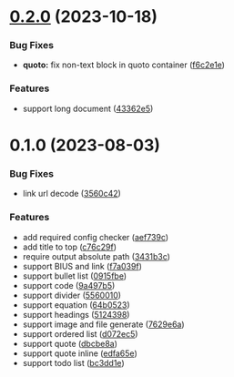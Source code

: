 

# [0.2.0](https://github.com/ischanx/larkdocs2md/compare/0.1.0...0.2.0) (2023-10-18)


### Bug Fixes

* **quoto:** fix non-text block in quoto container ([f6c2e1e](https://github.com/ischanx/larkdocs2md/commit/f6c2e1e2e23d5e707d9b8a2f68791779c3e36cc2))


### Features

* support long document ([43362e5](https://github.com/ischanx/larkdocs2md/commit/43362e54576b665fc7b557f240b1ac8565d5290a))

# 0.1.0 (2023-08-03)


### Bug Fixes

* link url decode ([3560c42](https://github.com/ischanx/larkdocs2md/commit/3560c42a6c63abb119b5a4943f7bf1af5dbcfa70))


### Features

* add required config checker ([aef739c](https://github.com/ischanx/larkdocs2md/commit/aef739c57aa1e47965d3bc43a69d527a544b3d60))
* add title to top ([c76c29f](https://github.com/ischanx/larkdocs2md/commit/c76c29f61c11d206fcd6150ea0c2334911ca7d19))
* require output absolute path ([3431b3c](https://github.com/ischanx/larkdocs2md/commit/3431b3c8d92e6164f2bbfb8fd9bfdfeab519ff3a))
* support BIUS and link ([f7a039f](https://github.com/ischanx/larkdocs2md/commit/f7a039f467e829aded83deca0691e8cab3c83923))
* support bullet list ([0915fbe](https://github.com/ischanx/larkdocs2md/commit/0915fbe55fd5b2400e287c6909f158d2a44f5481))
* support code ([9a497b5](https://github.com/ischanx/larkdocs2md/commit/9a497b5bd2287a0b4096d492f8125e4e740ce6a2))
* support divider ([5560010](https://github.com/ischanx/larkdocs2md/commit/556001013d26ce4cb252b31fd4cbb9ce6031026e))
* support equation ([64b0523](https://github.com/ischanx/larkdocs2md/commit/64b052310153817809903130093aa819b0f80471))
* support headings ([5124398](https://github.com/ischanx/larkdocs2md/commit/512439814763d79ebccd6cd581e0fca5e25fb872))
* support image and file generate ([7629e6a](https://github.com/ischanx/larkdocs2md/commit/7629e6aee60caff22aea91fc77c55bffa8517e68))
* support ordered list ([d072ec5](https://github.com/ischanx/larkdocs2md/commit/d072ec509a6e05205113962b16841216d6927794))
* support quote ([dbcbe8a](https://github.com/ischanx/larkdocs2md/commit/dbcbe8a732ca666251a75cb840e978d49eb8cec8))
* support quote inline ([edfa65e](https://github.com/ischanx/larkdocs2md/commit/edfa65e72e19361885edc5acda9947c2f08dc700))
* support todo list ([bc3dd1e](https://github.com/ischanx/larkdocs2md/commit/bc3dd1e8e5d99c3cdd84f1867da87994a51eba73))